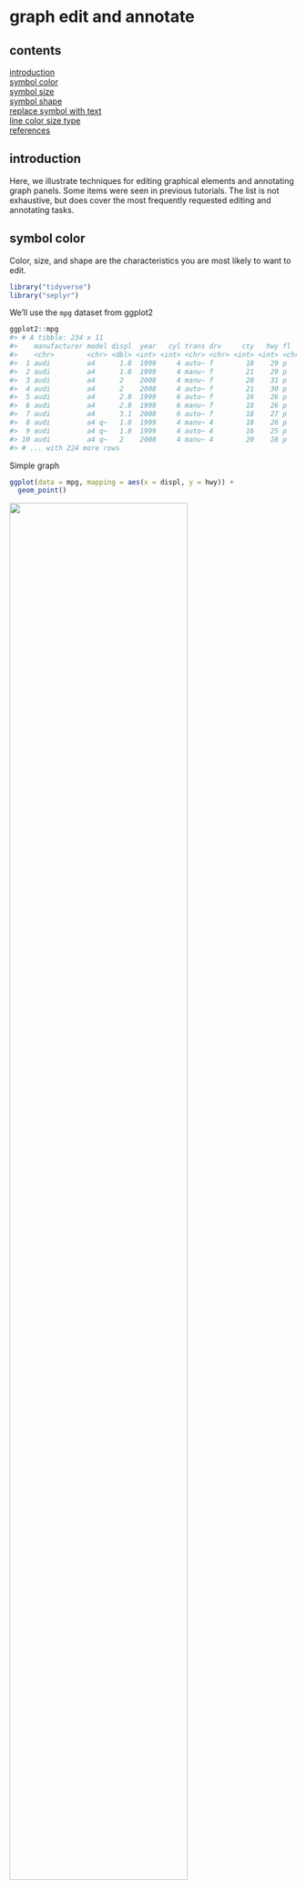 graph edit and annotate
================

<!-- edit symbols and lines  -->

<!-- - color  DONE-->

<!-- - size  DONE-->

<!-- - shape  DONE-->

<!-- - replace a data marker with text  -->

<!-- adding extra text, points, lines  -->

<!-- - vline, hline, abline  -->

<!-- - regression lines  -->

<!-- - selected labels  -->

<!-- - selected panel then annotate   -->

<!-- - similar annotations all panels  -->

<!-- - math in annotation  -->

<!-- theme -->

<!-- - edit font and font size  -->

<!-- - edit line size, type, and color  -->

<!-- - change panel spacing  -->

<!-- - other themes  -->

## contents

[introduction](#introduction)  
[symbol color](#symbol-color)  
[symbol size](#symbol-size)  
[symbol shape](#symbol-shape)  
[replace symbol with text](#replace-symbol-with-text)  
[line color size type](#line-color-size-type)  
[references](#references)

## introduction

Here, we illustrate techniques for editing graphical elements and
annotating graph panels. Some items were seen in previous tutorials. The
list is not exhaustive, but does cover the most frequently requested
editing and annotating tasks.

## symbol color

Color, size, and shape are the characteristics you are most likely to
want to edit.

``` r
library("tidyverse")
library("seplyr")
```

We’ll use the `mpg` dataset from ggplot2

``` r
ggplot2::mpg
#> # A tibble: 234 x 11
#>    manufacturer model displ  year   cyl trans drv     cty   hwy fl    class
#>    <chr>        <chr> <dbl> <int> <int> <chr> <chr> <int> <int> <chr> <chr>
#>  1 audi         a4      1.8  1999     4 auto~ f        18    29 p     comp~
#>  2 audi         a4      1.8  1999     4 manu~ f        21    29 p     comp~
#>  3 audi         a4      2    2008     4 manu~ f        20    31 p     comp~
#>  4 audi         a4      2    2008     4 auto~ f        21    30 p     comp~
#>  5 audi         a4      2.8  1999     6 auto~ f        16    26 p     comp~
#>  6 audi         a4      2.8  1999     6 manu~ f        18    26 p     comp~
#>  7 audi         a4      3.1  2008     6 auto~ f        18    27 p     comp~
#>  8 audi         a4 q~   1.8  1999     4 manu~ 4        18    26 p     comp~
#>  9 audi         a4 q~   1.8  1999     4 auto~ 4        16    25 p     comp~
#> 10 audi         a4 q~   2    2008     4 manu~ 4        20    28 p     comp~
#> # ... with 224 more rows
```

Simple graph

``` r
ggplot(data = mpg, mapping = aes(x = displ, y = hwy)) + 
  geom_point()
```

<img src="images/cm212-unnamed-chunk-4-1.png" width="78.75%" />

If we want all the dots the same color, we change color in the geom.

``` r
ggplot(data = mpg, mapping = aes(x = displ, y = hwy)) + 
  geom_point(color = rcb("mid_BG"))
```

<img src="images/cm212-unnamed-chunk-5-1.png" width="78.75%" />

If we use color to distinguish between cars with different class, we
assign the color in the `aes()`.

``` r
# how many in each class?
mpg %>% count(class)
#> # A tibble: 7 x 2
#>   class          n
#>   <chr>      <int>
#> 1 2seater        5
#> 2 compact       47
#> 3 midsize       41
#> 4 minivan       11
#> 5 pickup        33
#> 6 subcompact    35
#> 7 suv           62

# let's omit the 2seater
mpg <- mpg %>% 
    filter(class != "2seater")

# graph
ggplot(data = mpg, mapping = aes(x = displ, y = hwy, color = class)) + 
  geom_point()
```

<img src="images/cm212-unnamed-chunk-6-1.png" width="78.75%" />

To change these colors, we add

``` r
my_color <- c(rcb("dark_BG"), rcb("mid_BG"), rcb("light_BG"), rcb("light_Br"), rcb("mid_Br"), rcb("dark_Br"))

ggplot(data = mpg, mapping = aes(x = displ, y = hwy, color = class)) + 
  geom_point() +
    scale_color_manual(values = my_color)
```

<img src="images/cm212-unnamed-chunk-7-1.png" width="78.75%" />

The classes should be ordered, so I convert class to a factor ordered by
hwy.

``` r
mpg  <-  mpg %>% 
    mutate(class = fct_reorder(class, hwy, mean))

ggplot(data = mpg, mapping = aes(x = displ, y = hwy, color = class)) + 
  geom_point() +
    scale_color_manual(values = my_color)
```

<img src="images/cm212-unnamed-chunk-8-1.png" width="78.75%" />

I want the colors assigned in the reverse order so that green represents
the best mileage and brown the worst.

``` r
my_color <- rev(my_color)

ggplot(data = mpg, mapping = aes(x = displ, y = hwy, color = class)) + 
  geom_point() +
    scale_color_manual(values = my_color)
```

<img src="images/cm212-unnamed-chunk-9-1.png" width="78.75%" />

And I want the order of the legend reversed

``` r
ggplot(data = mpg, mapping = aes(x = displ, y = hwy, color = class)) + 
  geom_point() +
    scale_color_manual(values = my_color) +
    guides(color = guide_legend(reverse = TRUE))
```

<img src="images/cm212-unnamed-chunk-10-1.png" width="78.75%" />

If we facet the graph on the same variable, the assigned colors remain

``` r
ggplot(data = mpg, mapping = aes(x = displ, y = hwy, color = class)) + 
  geom_point() +
    scale_color_manual(values = my_color) +
    guides(color = guide_legend(reverse = TRUE)) +
    facet_wrap(vars(class), as.table = FALSE)
```

<img src="images/cm212-unnamed-chunk-11-1.png" width="78.75%" />

If we facet on a different arable, the assigned colors remain.

``` r
mpg <- mpg %>% 
    filter(cyl != 5) %>% 
    mutate(cyl = fct_reorder(factor(cyl), hwy, mean)) 

p <- ggplot(data = mpg, mapping = aes(x = displ, y = hwy, color = class)) + 
  geom_point() +
    scale_color_manual(values = my_color) +
    guides(color = guide_legend(reverse = TRUE)) +
    facet_wrap(vars(cyl), as.table = FALSE) 
p
```

<img src="images/cm212-unnamed-chunk-12-1.png" width="78.75%" />

## symbol size

To uniformly change the size of all data markers, use size in the geom.
Here, I use `set.seed()` so that the random jittering is fixed.

``` r
set.seed(20190507)
ggplot(data = mpg, mapping = aes(x = displ, y = hwy)) + 
  geom_jitter(size = 3, alpha = 0.3)
```

<img src="images/cm212-unnamed-chunk-14-1.png" width="78.75%" />

Likewise, in the faceted graph,

``` r
p <- p +
    geom_jitter(size = 3)
p
```

<img src="images/cm212-unnamed-chunk-15-1.png" width="78.75%" />

If size is assigned to a variable, we assign it in the `aes()`. Size can
be assigned to a continuous variable, as shown here,

``` r
mpg <- mpg %>% 
    mutate(manufacturer = fct_reorder(factor(manufacturer), hwy, mean)) 

ggplot(data = mpg, mapping = aes(x = hwy, y = manufacturer, size = displ))+
    geom_point(color = rcb("mid_BG"))
```

<img src="images/cm212-unnamed-chunk-16-1.png" width="78.75%" />

Plotting size and color in `aes()` produces two legends

``` r
ggplot(data = mpg, mapping = aes(x = hwy, y = manufacturer, size = displ, color = class))+
    geom_point() +
    scale_color_manual(values = my_color) +
    guides(color = guide_legend(reverse = TRUE))
```

<img src="images/cm212-unnamed-chunk-17-1.png" width="78.75%" />

In this case, I’d like to increase the symbol size in the legend

``` r
ggplot(data = mpg, mapping = aes(x = hwy, y = manufacturer, size = displ, color = class))+
    geom_point() +
    scale_color_manual(values = my_color) +
    guides(color = guide_legend(reverse = TRUE, override.aes = list(size = 4)))
```

<img src="images/cm212-unnamed-chunk-18-1.png" width="78.75%" />

## symbol shape

The 26 conventional R symbol shapes are these. Numbers 21–25 have both a
color (border) and fill attribute.

<img src="images/cm212-unnamed-chunk-20-1.png" width="78.75%" />

Like color, shape can be assigned to all the symbols in the geom

``` r
set.seed(20190507)
ggplot(data = mpg, mapping = aes(x = displ, y = hwy)) + 
  geom_jitter(shape = 5)
```

<img src="images/cm212-unnamed-chunk-21-1.png" width="78.75%" />

Like color, different shapes are used if mapped to a variable using
`aes()`.

``` r
ggplot(data = mpg, mapping = aes(x = hwy, y = manufacturer, shape = class))+
    geom_jitter(size = 2, alpha = 0.5, width = 1, height = 0) +
    guides(shape = guide_legend(reverse = TRUE, override.aes = list(size = 2.5)))
```

<img src="images/cm212-unnamed-chunk-22-1.png" width="78.75%" />

We can specify the shapes we want with `scale_shape_manual()`

``` r
my_shape <- c(17, 16, 15, 2, 1, 0)

ggplot(data = mpg, mapping = aes(x = hwy, y = manufacturer, shape = class))+
    geom_jitter(size = 2, alpha = 0.5, width = 1, height = 0) +
    guides(shape = guide_legend(reverse = TRUE, override.aes = list(size = 2.5))) +
  scale_shape_manual(values = my_shape)
```

<img src="images/cm212-unnamed-chunk-23-1.png" width="78.75%" />

And we can combine color and shape, but we get two legends,

``` r
ggplot(data = mpg, mapping = aes(x = hwy, y = manufacturer, shape = class, color = class))+
    geom_jitter(size = 2, width = 1, height = 0) +
    guides(shape = guide_legend(reverse = TRUE, override.aes = list(size = 2.5))) +
  scale_shape_manual(values = my_shape) +
    scale_color_manual(values = my_color)
```

<img src="images/cm212-unnamed-chunk-24-1.png" width="78.75%" />

We can add color to the shape guide and omit the color-only legend.

``` r
ggplot(data = mpg, mapping = aes(x = hwy, y = manufacturer, 
                                                                 shape = class, 
                                                                 color = class)) +
    geom_jitter(size = 2, width = 1, height = 0) +
    guides(shape = guide_legend(reverse = TRUE, 
                                                            override.aes = list(size = 2.5, color = my_color)), 
                 color = "none") +
  scale_shape_manual(values = my_shape) +
    scale_color_manual(values = my_color)
```

<img src="images/cm212-unnamed-chunk-25-1.png" width="78.75%" />

## replace symbol with text

You can use text that is already in the data frame, for example, the
number of cylinders is a factor

``` r
unique(mpg$cyl)
#> [1] 4 6 8
#> Levels: 8 6 4
```

Because cyl is a variable, we assign it to `label` in `aers()` and use
`geom_text()`

``` r
ggplot(data = mpg, mapping = aes(x = displ, y = hwy, label = cyl, color = cyl)) + 
  geom_text(size = 3) +
    scale_color_manual(values = my_color[c(1, 4, 5)]) +
    guides(color = guide_legend(reverse = TRUE)) +
    facet_wrap(vars(class), as.table = FALSE)
```

<img src="images/cm212-unnamed-chunk-27-1.png" width="78.75%" />

Or you can add a column with a text variable.

## line color size type

Editing lines is similar to editing symbols. The main difference is that
we use `geom_line()` instead of `geom_point()` and that “linetype” has 7
levels,

<img src="images/cm212-unnamed-chunk-29-1.png" width="78.75%" />

I’ll use the `UKLungDeaths` dataset in base R for three time series
giving the monthly deaths from bronchitis, emphysema, and asthma in the
UK, 1974–1979, males (`mdeaths`), females (`fdeaths`), and total
(`ldeaths`).

I use the tsbox package to convert the Time Series data format to a tidy
data frame.

``` r
library("tsbox")

# collect the time series
collected_ts <- ts_c(mdeaths, fdeaths, ldeaths)

# convert to data frame 
df <- ts_df(collected_ts)

# then to a tibble
df <- as_tibble(df)

df
#> # A tibble: 216 x 3
#>    id      time       value
#>    <chr>   <date>     <dbl>
#>  1 mdeaths 1974-01-01  2134
#>  2 mdeaths 1974-02-01  1863
#>  3 mdeaths 1974-03-01  1877
#>  4 mdeaths 1974-04-01  1877
#>  5 mdeaths 1974-05-01  1492
#>  6 mdeaths 1974-06-01  1249
#>  7 mdeaths 1974-07-01  1280
#>  8 mdeaths 1974-08-01  1131
#>  9 mdeaths 1974-09-01  1209
#> 10 mdeaths 1974-10-01  1492
#> # ... with 206 more rows
```

Distinguish by color. First, convert the id to a factor and order it.

``` r
df <- df %>% 
    mutate(id = fct_reorder(id, value))

ggplot(data = df, mapping = aes(x = time, y = value, color = id)) +
    geom_line() +
    guides(color = guide_legend(reverse = TRUE))
```

<img src="images/cm212-unnamed-chunk-31-1.png" width="78.75%" />

Distinguish by line type

``` r
ggplot(data = df, mapping = aes(x = time, y = value, linetype = id)) +
    geom_line() +
    guides(linetype = guide_legend(reverse = TRUE))
```

<img src="images/cm212-unnamed-chunk-32-1.png" width="78.75%" />

Again, if we want to apply the same attributes to all lines, we do it in
the geom.

``` r
ggplot(data = df, mapping = aes(x = time, y = value, linetype = id)) +
    geom_line(color = rcb("dark_BG"), size = 1) +
    guides(linetype = guide_legend(reverse = TRUE))
```

<img src="images/cm212-unnamed-chunk-33-1.png" width="78.75%" />

And multiple attributes can be assigned is `aes()`.

``` r
ggplot(data = df, mapping = aes(x = time, y = value, linetype = id, color = id)) +
    geom_line(size = 1) +
    guides(color = guide_legend(reverse = TRUE), 
                 linetype = "none")
```

<img src="images/cm212-unnamed-chunk-34-1.png" width="78.75%" />

And colors can be manually assigned,

``` r
ggplot(data = df, mapping = aes(x = time, y = value, linetype = id, color = id)) +
    geom_line(size = 1) +
    scale_color_manual(values = my_color[c(4, 5, 2)]) +
    guides(color = guide_legend(reverse = TRUE), 
                 linetype = "none")
```

<img src="images/cm212-unnamed-chunk-35-1.png" width="78.75%" />

Facets,

``` r
ggplot(data = df, mapping = aes(x = time, y = value)) +
    geom_line(size = 1, color = rcb("dark_BG")) +
    facet_wrap(vars(id), as.table = FALSE, ncol = 3)
```

<img src="images/cm212-unnamed-chunk-36-1.png" width="78.75%" />

<br> <a href="#top">▲ top of page</a>

## references

<div id="refs">

<div id="ref-Wickham+Grolemund:2017">

Wickham H and Grolemund G (2017) *R for Data Science.* O’Reilly Media,
Inc., Sebastopol, CA <https://r4ds.had.co.nz/>

</div>

</div>

***
<a href="#top">&#9650; top of page</a>    
[&#9665; calendar](../README.md#calendar)    
[&#9665; index](../README.md#index)
